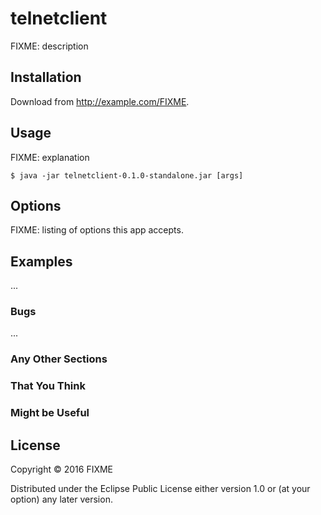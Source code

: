 # telnetclient

FIXME: description

## Installation

Download from http://example.com/FIXME.

## Usage

FIXME: explanation

    $ java -jar telnetclient-0.1.0-standalone.jar [args]

## Options

FIXME: listing of options this app accepts.

## Examples

...

### Bugs

...

### Any Other Sections
### That You Think
### Might be Useful

## License

Copyright © 2016 FIXME

Distributed under the Eclipse Public License either version 1.0 or (at
your option) any later version.
